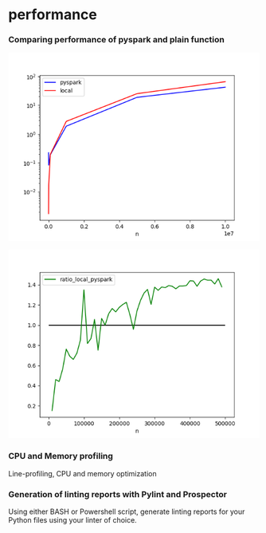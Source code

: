 # performance

### Comparing performance of pyspark and plain function

![image](img/data.png)

![image](img/ratio.png)

### CPU and Memory profiling

Line-profiling, CPU and memory optimization

### Generation of linting reports with Pylint and Prospector

Using either BASH or Powershell script,
generate linting reports for your Python files
using your linter of choice.
